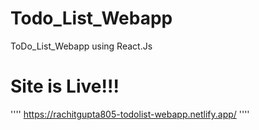 # Todo_List_Webapp
ToDo_List_Webapp using React.Js
# Site is Live!!! 
'''' https://rachitgupta805-todolist-webapp.netlify.app/ ''''

